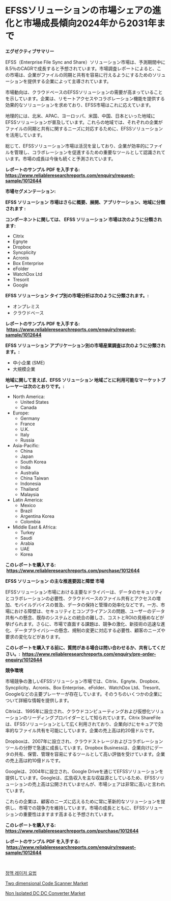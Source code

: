 <p><h1>EFSSソリューションの市場シェアの進化と市場成長傾向2024年から2031年まで</h1></p><p><strong>エグゼクティブサマリー</strong></p>
<p><p>EFSS（Enterprise File Sync and Share）ソリューション市場は、予測期間中に8.5％のCAGRで成長すると予想されています。市場調査レポートによると、この市場は、企業がファイルの同期と共有を容易に行えるようにするためのソリューションを提供する企業によって主導されています。</p><p>市場動向は、クラウドベースのEFSSソリューションの需要が高まっていることを示しています。企業は、リモートアクセスやコラボレーション機能を提供する効果的なソリューションを求めており、EFSS市場はこれに応えています。</p><p>地理的には、北米、APAC、ヨーロッパ、米国、中国、日本といった地域にEFSSソリューションが普及しています。これらの地域では、それぞれの企業がファイルの同期と共有に関するニーズに対応するために、EFSSソリューションを活用しています。</p><p>総じて、EFSSソリューション市場は活況を呈しており、企業が効率的にファイルを管理し、コラボレーションを促進するための重要なツールとして認識されています。市場の成長は今後も続くと予測されています。</p></p>
<p><strong>レポートのサンプル PDF を入手する: <a href="https://www.reliableresearchreports.com/enquiry/request-sample/1012644">https://www.reliableresearchreports.com/enquiry/request-sample/1012644</a></strong></p>
<p><strong>市場セグメンテーション:</strong></p>
<p><strong> EFSS ソリューション 市場はさらに概要、展開、アプリケーション、地域に分類されます :</strong></p>
<p><strong>コンポーネントに関しては、 EFSS ソリューション 市場は次のように分類されます: &nbsp;</strong></p>
<p><ul><li>Citrix</li><li>Egnyte</li><li>Dropbox</li><li>Syncplicity</li><li>Acronis</li><li>Box Enterprise</li><li>eFolder</li><li>WatchDox Ltd</li><li>Tresorit</li><li>Google</li></ul></p>
<p><strong> EFSS ソリューション タイプ別の市場分析は次のように分類されます。:</strong></p>
<p><ul><li>オンプレミス</li><li>クラウドベース</li></ul></p>
<p><strong>レポートのサンプル PDF を入手する: &nbsp;<a href="https://www.reliableresearchreports.com/enquiry/request-sample/1012644">https://www.reliableresearchreports.com/enquiry/request-sample/1012644</a></strong></p>
<p><strong> EFSS ソリューション アプリケーション別の市場産業調査は次のように分類されます。:</strong></p>
<p><ul><li>中小企業 (SME)</li><li>大規模企業</li></ul></p>
<p><strong>地域に関して言えば、EFSS ソリューション 地域ごとに利用可能なマーケットプレーヤーは次のとおりです。:</strong></p>
<p><ul>
    <li>
        North America:
        <ul>
            <li>United States</li>
            <li>Canada</li>
        </ul>
    </li>
    <li>
        Europe:
        <ul>
            <li>Germany</li>
            <li>France</li>
            <li>U.K.</li>
            <li>Italy</li>
            <li>Russia</li>
        </ul>
    </li>
    <li>
        Asia-Pacific:
        <ul>
            <li>China</li>
            <li>Japan</li>
            <li>South Korea</li>
            <li>India</li>
            <li>Australia</li>
            <li>China Taiwan</li>
            <li>Indonesia</li>
            <li>Thailand</li>
            <li>Malaysia</li>
        </ul>
    </li>
    <li>
        Latin America:
        <ul>
            <li>Mexico</li>
            <li>Brazil</li>
            <li>Argentina Korea</li>
            <li>Colombia</li>
        </ul>
    </li>
    <li>
        Middle East & Africa:
        <ul>
            <li>Turkey</li>
            <li>Saudi</li>
            <li>Arabia</li>
            <li>UAE</li>
            <li>Korea</li>
        </ul>
    </li>
    </ul></p>
<p><strong>このレポートを購入する: &nbsp;<a href="https://www.reliableresearchreports.com/purchase/1012644">https://www.reliableresearchreports.com/purchase/1012644</a></strong></p>
<p><strong>EFSS ソリューション の主な推進要因と障壁 市場</strong></p>
<p><p>EFSSソリューション市場における主要なドライバーは、データのセキュリティとコラボレーションの必要性、クラウドベースのファイル共有とアクセスの増加、モバイルデバイスの普及、データの保持と管理の効率化などです。一方、市場における障壁は、セキュリティとコンプライアンスの問題、ユーザーのデータ共有への懸念、既存のシステムとの統合の難しさ、コストとROIの見極めなどが挙げられます。さらに、市場で直面する課題は、競争の激化、新技術の迅速な進化、データプライバシーの懸念、規制の変更に対応する必要性、顧客のニーズや要求の変化などがあります。</p></p>
<p><strong>このレポートを購入する前に、質問がある場合は問い合わせるか、共有してください。:&nbsp; <a href="https://www.reliableresearchreports.com/enquiry/pre-order-enquiry/1012644">https://www.reliableresearchreports.com/enquiry/pre-order-enquiry/1012644</a></strong></p>
<p><strong>競争環境</strong></p>
<p><p>市場競争の激しいEFSSソリューション市場では、Citrix、Egnyte、Dropbox、Syncplicity、Acronis、Box Enterprise、eFolder、WatchDox Ltd、Tresorit、Googleなどの主要プレーヤーが存在しています。そのうちのいくつかの企業について詳細な情報を提供します。</p><p>Citrixは、1995年に設立され、クラウドコンピューティングおよび仮想化ソリューションのリーディングプロバイダーとして知られています。Citrix ShareFileは、EFSSソリューションとして広く利用されており、企業向けにセキュアで効率的なファイル共有を可能にしています。企業の売上高は約20億ドルです。</p><p>Dropboxは、2007年に設立され、クラウドストレージおよびコラボレーションツールの分野で急速に成長しています。Dropbox Businessは、企業向けにデータの共有、保管、管理を容易にするツールとして高い評価を受けています。企業の売上高は約10億ドルです。</p><p>Googleは、2004年に設立され、Google Driveを通じてEFSSソリューションを提供しています。Googleは、広告収入を主な収益源としているため、EFSSソリューションの売上高は公開されていませんが、市場シェアは非常に高いと言われています。</p><p>これらの企業は、顧客のニーズに応えるために常に革新的なソリューションを提供し、市場での競争力を維持しています。市場の成長とともに、EFSSソリューションの重要性はますます高まると予想されています。</p></p>
<p><strong>このレポートを購入する: &nbsp; <a href="https://www.reliableresearchreports.com/purchase/1012644">https://www.reliableresearchreports.com/purchase/1012644</a></strong></p>
<p><strong>レポートのサンプル PDF を入手する: &nbsp;<a href="https://www.reliableresearchreports.com/enquiry/request-sample/1012644">https://www.reliableresearchreports.com/enquiry/request-sample/1012644</a></strong><strong></strong></p>
<p>&nbsp;</p>
<p><p><a href="https://github.com/JackieFauhey9089475/Market-Research-Report-List-1/blob/main/567337810238.md">정맥 레이저 요법</a></p><p><a href="https://github.com/nathandecarvalho/Market-Research-Report-List-2/blob/main/two-dimensional-code-scanner-market.md">Two dimensional Code Scanner Market</a></p><p><a href="https://github.com/kosella/Market-Research-Report-List-2/blob/main/non-isolated-dc-dc-converter-market.md">Non Isolated DC DC Converter Market</a></p></p>